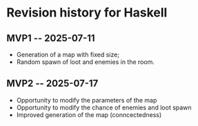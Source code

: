 # Revision history for Haskell

## MVP1 -- 2025-07-11

* Generation of a map with fixed size;
* Random spawn of loot and enemies in the room.

## MVP2 -- 2025-07-17
* Opportunity to modify the parameters of the map
* Opportunity to modify the chance of enemies and loot spawn
* Improved generation of the map (conncectedness)